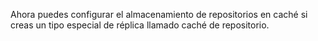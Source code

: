 Ahora puedes configurar el almacenamiento de repositorios en caché si creas un tipo especial de réplica llamado caché de repositorio.
